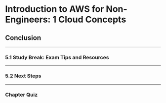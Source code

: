 # Introduction to AWS for Non-Engineers: 1 Cloud Concepts

## **Conclusion**

---

### 5.1 Study Break: Exam Tips and Resources

---

### 5.2 Next Steps

---

### Chapter Quiz